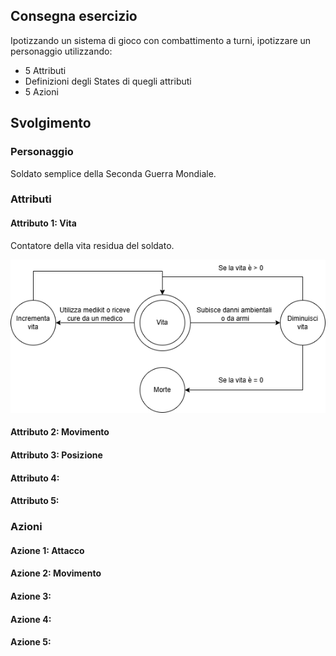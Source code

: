 ## Consegna esercizio

Ipotizzando un sistema di gioco con combattimento a turni, ipotizzare un personaggio utilizzando:
- 5 Attributi
- Definizioni degli States di quegli attributi
- 5 Azioni


## Svolgimento

### Personaggio
Soldato semplice della Seconda Guerra Mondiale.

### Attributi

#### Attributo 1: Vita
Contatore della vita residua del soldato.

![Macchina a stati dell'attributo Vita](Vita.png "Macchina a stati dell'attributo Vita")

#### Attributo 2: Movimento


#### Attributo 3: Posizione

#### Attributo 4: 

#### Attributo 5: 


### Azioni

#### Azione 1: Attacco

#### Azione 2: Movimento

#### Azione 3: 

#### Azione 4:

#### Azione 5: